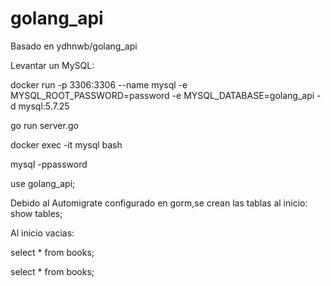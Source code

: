 # golang_api

Basado en ydhnwb/golang_api

Levantar un MySQL:

docker run -p 3306:3306 --name mysql -e MYSQL_ROOT_PASSWORD=password -e MYSQL_DATABASE=golang_api -d mysql:5.7.25

go run server.go

docker exec -it mysql bash

mysql -ppassword

use golang_api;

Debido al Automigrate configurado en gorm,se crean las tablas al inicio:
show tables;

Al inicio vacias:

select * from books;

select * from books;

